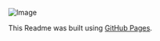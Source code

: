 ![Image](https://myoctocat.com/assets/images/base-octocat.svg)

This Readme was built using [GitHub Pages](https://pages.github.com/).
